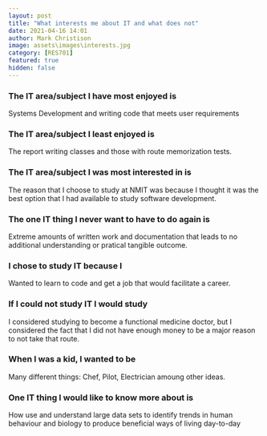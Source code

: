 ```yaml
---
layout: post
title: "What interests me about IT and what does not"
date: 2021-04-16 14:01
author: Mark Christison
image: assets\images\interests.jpg
category: [RES701]
featured: true
hidden: false
---
```


### The IT area/subject I have most enjoyed is

Systems Development and writing code that meets user requirements

### The IT area/subject I least enjoyed is 

The report writing classes and those with route memorization tests.

### The IT area/subject I was most interested in is 

The reason that I choose to study at NMIT was because I thought it was the best option that I had available to study software development.

### The one IT thing I never want to have to do again is 

Extreme amounts of written work and documentation that leads to no additional understanding or pratical tangible outcome.

### I chose to study IT because I  

Wanted to learn to code and get a job that would facilitate a career. 

### If I could not study IT I would study

I considered studying to become a functional medicine doctor, but I considered the fact that I did not have enough money to be a major reason to not take that route.

### When I was a kid, I wanted to be

Many different things: Chef, Pilot, Electrician amoung other ideas.

### One IT thing I would like to know more about is   

How use and understand large data sets to identify trends in human behaviour and biology to produce beneficial ways of living day-to-day
